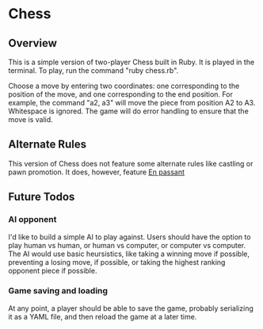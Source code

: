 Chess
=====

## Overview

This is a simple version of two-player Chess built in Ruby. It is played in the terminal. To play, run the command "ruby chess.rb". 

Choose a move by entering two coordinates: one corresponding to the position of the move, and one corresponding to the end position. For example, the command "a2, a3" will move the piece from position A2 to A3. Whitespace is ignored. The game will do error handling to ensure that the move is valid. 

## Alternate Rules

This version of Chess does not feature some alternate rules like castling or pawn promotion. It does, however, feature [En passant](http://en.wikipedia.org/wiki/En_passant)
 

## Future Todos

### AI opponent

I'd like to build a simple AI to play against. Users should have the option to play human vs human, or human vs computer, or computer vs computer. The AI would use basic heursistics, like taking a winning move if possible, preventing a losing move, if possible, or taking the highest ranking opponent piece if possible. 

### Game saving and loading

At any point, a player should be able to save the game, probably serializing it as a YAML file, and then reload the game at a later time.  
